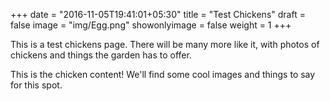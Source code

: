 +++
date = "2016-11-05T19:41:01+05:30"
title = "Test Chickens"
draft = false
image = "img/Egg.png"
showonlyimage = false
weight = 1
+++

This is a test chickens page.  There will be many more like it, with photos of chickens and things the garden has to offer.
<!--more-->

This is the chicken content!  We'll find some cool images and things to say for this spot.